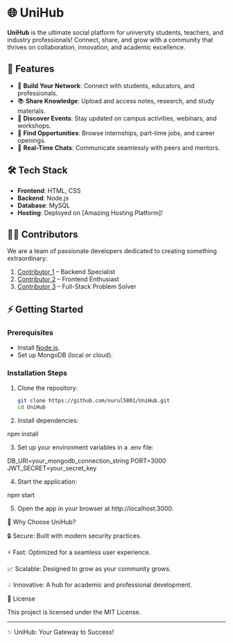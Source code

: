 # 🌐 UniHub  

**UniHub** is the ultimate social platform for university students, teachers, and industry professionals! Connect, share, and grow with a community that thrives on collaboration, innovation, and academic excellence.  

## 🚀 Features  
- 👥 **Build Your Network**: Connect with students, educators, and professionals.  
- 📚 **Share Knowledge**: Upload and access notes, research, and study materials.  
- 🎉 **Discover Events**: Stay updated on campus activities, webinars, and workshops.  
- 💼 **Find Opportunities**: Browse internships, part-time jobs, and career openings.  
- 💬 **Real-Time Chats**: Communicate seamlessly with peers and mentors.  

## 🛠️ Tech Stack  
- **Frontend**: HTML, CSS  
- **Backend**: Node.js  
- **Database**: MySQL 
- **Hosting**: Deployed on [Amazing Hosting Platform]!  

## 👨‍💻 Contributors  
We are a team of passionate developers dedicated to creating something extraordinary:  
1. [Contributor 1](#) – Backend Specialist  
2. [Contributor 2](#) – Frontend Enthusiast  
3. [Contributor 3](#) – Full-Stack Problem Solver  

## ⚡ Getting Started  

### Prerequisites  
- Install [Node.js](https://nodejs.org/).  
- Set up MongoDB (local or cloud).  

### Installation Steps  
1. Clone the repository:  
   ```bash
   git clone https://github.com/nurul5801/UniHub.git
   cd UniHub

2. Install dependencies:

npm install


3. Set up your environment variables in a .env file:

DB_URI=your_mongodb_connection_string
PORT=3000
JWT_SECRET=your_secret_key


4. Start the application:

npm start


5. Open the app in your browser at http://localhost:3000.



🌟 Why Choose UniHub?

🔒 Secure: Built with modern security practices.

⚡ Fast: Optimized for a seamless user experience.

📈 Scalable: Designed to grow as your community grows.

💡 Innovative: A hub for academic and professional development.


📄 License

This project is licensed under the MIT License.


---

✨ UniHub: Your Gateway to Success!